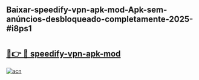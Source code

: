 ## Baixar-speedify-vpn-apk-mod-Apk-sem-anúncios-desbloqueado-completamente-2025-#i8ps1

# <h2><a href="https://ainizakaria.my?title=speedify-vpn-apk-mod&ref=20M">🔗👉 🔴 speedify-vpn-apk-mod</a></h2>

[![acn](https://github.com/user-attachments/assets/0f9c940e-d8b0-45ae-aac7-cd30a18b3e1c)](https://ainizakaria.my?title=speedify-vpn-apk-mod&ref=20M)

